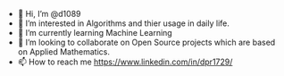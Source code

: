 - 👋 Hi, I’m @d1089
- 👀 I’m interested in Algorithms and thier usage in daily life.
- 🌱 I’m currently learning Machine Learning
- 💞️ I’m looking to collaborate on Open Source projects which are based on Applied Mathematics.
- 📫 How to reach me https://www.linkedin.com/in/dpr1729/

<!---
d1089/d1089 is a ✨ special ✨ repository because its `README.md` (this file) appears on your GitHub profile.
You can click the Preview link to take a look at your changes.
--->
